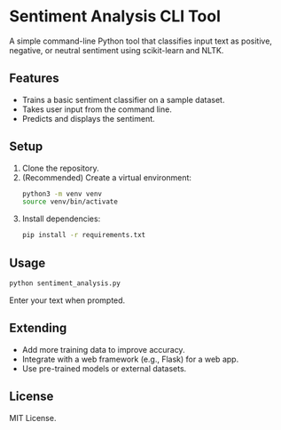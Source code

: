 # Sentiment Analysis CLI Tool

A simple command-line Python tool that classifies input text as positive, negative, or neutral sentiment using scikit-learn and NLTK.

## Features

- Trains a basic sentiment classifier on a sample dataset.
- Takes user input from the command line.
- Predicts and displays the sentiment.

## Setup

1. Clone the repository.
2. (Recommended) Create a virtual environment:
    ```bash
    python3 -m venv venv
    source venv/bin/activate
    ```
3. Install dependencies:
    ```bash
    pip install -r requirements.txt
    ```

## Usage

```bash
python sentiment_analysis.py
```

Enter your text when prompted.

## Extending

- Add more training data to improve accuracy.
- Integrate with a web framework (e.g., Flask) for a web app.
- Use pre-trained models or external datasets.

## License

MIT License.

